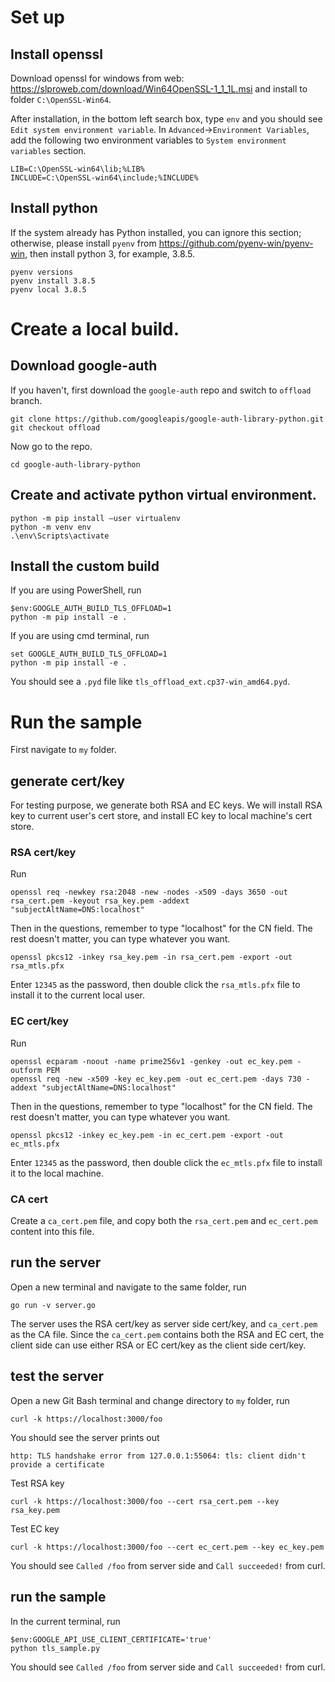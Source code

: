 # Set up

## Install openssl

Download openssl for windows from web:
https://slproweb.com/download/Win64OpenSSL-1_1_1L.msi
and install to folder `C:\OpenSSL-Win64`.

After installation, in the bottom left search box, type `env` and you should see
`Edit system environment variable`. In `Advanced`->`Environment Variables`, add
the following two environment variables to `System environment variables` section.
```
LIB=C:\OpenSSL-win64\lib;%LIB%
INCLUDE=C:\OpenSSL-win64\include;%INCLUDE%
```

## Install python

If the system already has Python installed, you can ignore this section; otherwise,
please install `pyenv` from https://github.com/pyenv-win/pyenv-win, then install
python 3, for example, 3.8.5.
```
pyenv versions
pyenv install 3.8.5
pyenv local 3.8.5
```

# Create a local build.

## Download google-auth

If you haven't, first download the `google-auth` repo and switch to `offload` branch.

```
git clone https://github.com/googleapis/google-auth-library-python.git
git checkout offload
```

Now go to the repo.
```
cd google-auth-library-python
```

## Create and activate python virtual environment.

```
python -m pip install –user virtualenv
python -m venv env
.\env\Scripts\activate
```

## Install the custom build

If you are using PowerShell, run
```
$env:GOOGLE_AUTH_BUILD_TLS_OFFLOAD=1
python -m pip install -e .
```

If you are using cmd terminal, run
```
set GOOGLE_AUTH_BUILD_TLS_OFFLOAD=1
python -m pip install -e .
```

You should see a `.pyd` file like `tls_offload_ext.cp37-win_amd64.pyd`.

# Run the sample

First navigate to `my` folder.

## generate cert/key

For testing purpose, we generate both RSA and EC keys. We will install RSA key to current
user's cert store, and install EC key to local machine's cert store.

### RSA cert/key
Run 
```
openssl req -newkey rsa:2048 -new -nodes -x509 -days 3650 -out rsa_cert.pem -keyout rsa_key.pem -addext "subjectAltName=DNS:localhost"
```
Then in the questions, remember to type "localhost" for the CN field. The rest doesn't matter, you
can type whatever you want.

```
openssl pkcs12 -inkey rsa_key.pem -in rsa_cert.pem -export -out rsa_mtls.pfx
```
Enter `12345` as the password, then double click the `rsa_mtls.pfx` file to install it
to the current local user.

### EC cert/key
Run
```
openssl ecparam -noout -name prime256v1 -genkey -out ec_key.pem -outform PEM
openssl req -new -x509 -key ec_key.pem -out ec_cert.pem -days 730 -addext "subjectAltName=DNS:localhost"
```
Then in the questions, remember to type "localhost" for the CN field. The rest doesn't matter, you
can type whatever you want.

```
openssl pkcs12 -inkey ec_key.pem -in ec_cert.pem -export -out ec_mtls.pfx
```
Enter `12345` as the password, then double click the `ec_mtls.pfx` file to install it
to the local machine.

### CA cert

Create a `ca_cert.pem` file, and copy both the `rsa_cert.pem` and `ec_cert.pem` content into this file.

## run the server 

Open a new terminal and navigate to the same folder, run

```
go run -v server.go 
```

The server uses the RSA cert/key as server side cert/key, and `ca_cert.pem` as the CA file. Since the
`ca_cert.pem` contains both the RSA and EC cert, the client side can use either RSA or EC cert/key as
the client side cert/key.

## test the server

Open a new Git Bash terminal and change directory to `my` folder, run 

```
curl -k https://localhost:3000/foo 
```
You should see the server prints out 
```
http: TLS handshake error from 127.0.0.1:55064: tls: client didn't provide a certificate
```

Test RSA key
```
curl -k https://localhost:3000/foo --cert rsa_cert.pem --key rsa_key.pem 
```
Test EC key
```
curl -k https://localhost:3000/foo --cert ec_cert.pem --key ec_key.pem
```
You should see `Called /foo` from server side and `Call succeeded!` from curl.

## run the sample

In the current terminal, run

```
$env:GOOGLE_API_USE_CLIENT_CERTIFICATE='true'
python tls_sample.py
```

You should see `Called /foo` from server side and `Call succeeded!` from curl.
